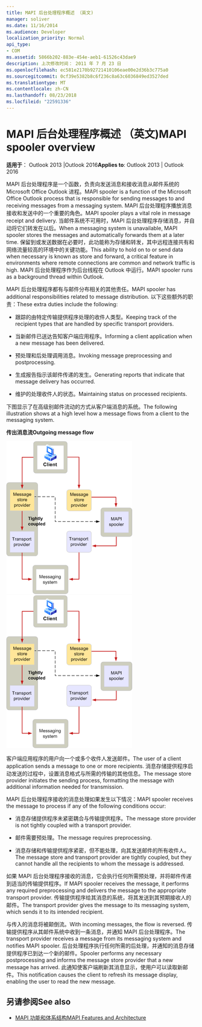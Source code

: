 ```yaml
---
title: MAPI 后台处理程序概述 （英文)
manager: soliver
ms.date: 11/16/2014
ms.audience: Developer
localization_priority: Normal
api_type:
- COM
ms.assetid: 5866b202-883e-454e-aeb1-61526c43dae9
description: 上次修改时间： 2011 年 7 月 23 日
ms.openlocfilehash: ec581e2170b92721410106eae00e2d36b3c775a0
ms.sourcegitcommit: 0cf39e5382b8c6f236c8a63c6036849ed3527ded
ms.translationtype: MT
ms.contentlocale: zh-CN
ms.lasthandoff: 08/23/2018
ms.locfileid: "22591336"
---
```

# <a name="mapi-spooler-overview"></a><span data-ttu-id="c69ba-103">MAPI 后台处理程序概述 （英文)</span><span class="sxs-lookup"><span data-stu-id="c69ba-103">MAPI spooler overview</span></span>
  
<span data-ttu-id="c69ba-104">**适用于**： Outlook 2013 |Outlook 2016</span><span class="sxs-lookup"><span data-stu-id="c69ba-104">**Applies to**: Outlook 2013 | Outlook 2016</span></span> 
  
<span data-ttu-id="c69ba-105">MAPI 后台处理程序是一个函数，负责向发送消息和接收消息从邮件系统的 Microsoft Office Outlook 进程。</span><span class="sxs-lookup"><span data-stu-id="c69ba-105">MAPI spooler is a function of the Microsoft Office Outlook process that is responsible for sending messages to and receiving messages from a messaging system.</span></span> <span data-ttu-id="c69ba-106">MAPI 后台处理程序播放消息接收和发送中的一个重要的角色。</span><span class="sxs-lookup"><span data-stu-id="c69ba-106">MAPI spooler plays a vital role in message receipt and delivery.</span></span> <span data-ttu-id="c69ba-107">当邮件系统不可用时，MAPI 后台处理程序存储消息，并自动将它们转发在以后。</span><span class="sxs-lookup"><span data-stu-id="c69ba-107">When a messaging system is unavailable, MAPI spooler stores the messages and automatically forwards them at a later time.</span></span> <span data-ttu-id="c69ba-108">保留到或发送数据在必要时，此功能称为存储和转发，其中远程连接共有和网络流量较高的环境中的关键功能。</span><span class="sxs-lookup"><span data-stu-id="c69ba-108">This ability to hold on to or send data when necessary is known as store and forward, a critical feature in environments where remote connections are common and network traffic is high.</span></span> <span data-ttu-id="c69ba-109">MAPI 后台处理程序作为后台线程在 Outlook 中运行。</span><span class="sxs-lookup"><span data-stu-id="c69ba-109">MAPI spooler runs as a background thread within Outlook.</span></span>
  
<span data-ttu-id="c69ba-110">MAPI 后台处理程序都有与邮件分布相关的其他责任。</span><span class="sxs-lookup"><span data-stu-id="c69ba-110">MAPI spooler has additional responsibilities related to message distribution.</span></span> <span data-ttu-id="c69ba-111">以下这些额外的职责：</span><span class="sxs-lookup"><span data-stu-id="c69ba-111">These extra duties include the following:</span></span>
  
- <span data-ttu-id="c69ba-112">跟踪的由特定传输提供程序处理的收件人类型。</span><span class="sxs-lookup"><span data-stu-id="c69ba-112">Keeping track of the recipient types that are handled by specific transport providers.</span></span>
    
- <span data-ttu-id="c69ba-113">当新邮件已送达告知客户端应用程序。</span><span class="sxs-lookup"><span data-stu-id="c69ba-113">Informing a client application when a new message has been delivered.</span></span>
    
- <span data-ttu-id="c69ba-114">预处理和后处理调用消息。</span><span class="sxs-lookup"><span data-stu-id="c69ba-114">Invoking message preprocessing and postprocessing.</span></span>
    
- <span data-ttu-id="c69ba-115">生成报告指示该邮件传递的发生。</span><span class="sxs-lookup"><span data-stu-id="c69ba-115">Generating reports that indicate that message delivery has occurred.</span></span>
    
- <span data-ttu-id="c69ba-116">维护的处理收件人的状态。</span><span class="sxs-lookup"><span data-stu-id="c69ba-116">Maintaining status on processed recipients.</span></span>
    
<span data-ttu-id="c69ba-117">下图显示了在高级别邮件流动的方式从客户端消息的系统。</span><span class="sxs-lookup"><span data-stu-id="c69ba-117">The following illustration shows at a high level how a message flows from a client to the messaging system.</span></span>
  
<span data-ttu-id="c69ba-118">**传出消息流**</span><span class="sxs-lookup"><span data-stu-id="c69ba-118">**Outgoing message flow**</span></span>
  
<span data-ttu-id="c69ba-119">![传出消息流](media/amapi_46.gif "传出消息流")</span><span class="sxs-lookup"><span data-stu-id="c69ba-119">![Outgoing message flow](media/amapi_46.gif "Outgoing message flow")</span></span>
  
<span data-ttu-id="c69ba-120">客户端应用程序的用户向一个或多个收件人发送邮件。</span><span class="sxs-lookup"><span data-stu-id="c69ba-120">The user of a client application sends a message to one or more recipients.</span></span> <span data-ttu-id="c69ba-121">消息存储提供程序启动发送的过程中，设置消息格式与所需的传输的其他信息。</span><span class="sxs-lookup"><span data-stu-id="c69ba-121">The message store provider initiates the sending process, formatting the message with additional information needed for transmission.</span></span>
  
<span data-ttu-id="c69ba-122">MAPI 后台处理程序接收的消息处理如果发生以下情况：</span><span class="sxs-lookup"><span data-stu-id="c69ba-122">MAPI spooler receives the message to process if any of the following conditions occur:</span></span>
  
- <span data-ttu-id="c69ba-123">消息存储提供程序未紧密耦合与传输提供程序。</span><span class="sxs-lookup"><span data-stu-id="c69ba-123">The message store provider is not tightly coupled with a transport provider.</span></span>
    
- <span data-ttu-id="c69ba-124">邮件需要预处理。</span><span class="sxs-lookup"><span data-stu-id="c69ba-124">The message requires preprocessing.</span></span>
    
- <span data-ttu-id="c69ba-125">消息存储和传输提供程序紧密，但不能处理，向其发送邮件的所有收件人。</span><span class="sxs-lookup"><span data-stu-id="c69ba-125">The message store and transport provider are tightly coupled, but they cannot handle all the recipients to whom the message is addressed.</span></span>
    
<span data-ttu-id="c69ba-126">如果 MAPI 后台处理程序接收的消息，它会执行任何所需预处理，并将邮件传递到适当的传输提供程序。</span><span class="sxs-lookup"><span data-stu-id="c69ba-126">If MAPI spooler receives the message, it performs any required preprocessing and delivers the message to the appropriate transport provider.</span></span> <span data-ttu-id="c69ba-127">传输提供程序给其消息的系统，将其发送到其预期接收人的邮件。</span><span class="sxs-lookup"><span data-stu-id="c69ba-127">The transport provider gives the message to its messaging system, which sends it to its intended recipient.</span></span>
  
<span data-ttu-id="c69ba-128">与传入的消息将被颠倒流。</span><span class="sxs-lookup"><span data-stu-id="c69ba-128">With incoming messages, the flow is reversed.</span></span> <span data-ttu-id="c69ba-129">传输提供程序从其邮件系统中收到一条消息，并通知 MAPI 后台处理程序。</span><span class="sxs-lookup"><span data-stu-id="c69ba-129">The transport provider receives a message from its messaging system and notifies MAPI spooler.</span></span> <span data-ttu-id="c69ba-130">后台处理程序执行任何所需的后处理，并通知的消息存储提供程序已到达一个新的邮件。</span><span class="sxs-lookup"><span data-stu-id="c69ba-130">Spooler performs any necessary postprocessing and informs the message store provider that a new message has arrived.</span></span> <span data-ttu-id="c69ba-131">此通知使客户端刷新其消息显示，使用户可以读取新邮件。</span><span class="sxs-lookup"><span data-stu-id="c69ba-131">This notification causes the client to refresh its message display, enabling the user to read the new message.</span></span>
  
## <a name="see-also"></a><span data-ttu-id="c69ba-132">另请参阅</span><span class="sxs-lookup"><span data-stu-id="c69ba-132">See also</span></span>

- [<span data-ttu-id="c69ba-133">MAPI 功能和体系结构</span><span class="sxs-lookup"><span data-stu-id="c69ba-133">MAPI Features and Architecture</span></span>](mapi-features-and-architecture.md)

